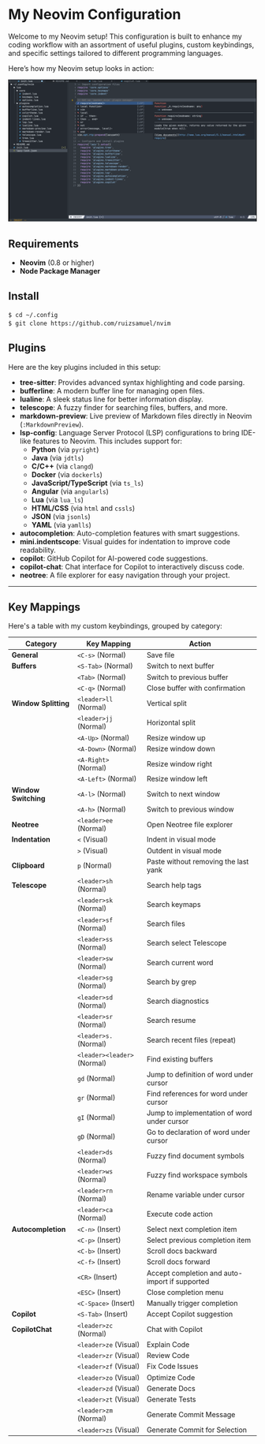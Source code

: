 # My Neovim Configuration

Welcome to my Neovim setup! This configuration is built to enhance my coding workflow with an assortment of useful plugins, custom keybindings, and specific settings tailored to different programming languages.

Here’s how my Neovim setup looks in action:

![Neovim Screenshot](.pics/screenshot.png)

## Requirements

- **Neovim** (0.8 or higher)
- **Node Package Manager**

## Install

```bash
$ cd ~/.config
$ git clone https://github.com/ruizsamuel/nvim
```

## Plugins

Here are the key plugins included in this setup:

- **tree-sitter**: Provides advanced syntax highlighting and code parsing.
- **bufferline**: A modern buffer line for managing open files.
- **lualine**: A sleek status line for better information display.
- **telescope**: A fuzzy finder for searching files, buffers, and more.
- **markdown-preview**: Live preview of Markdown files directly in Neovim (`:MarkdownPreview`).
- **lsp-config**: Language Server Protocol (LSP) configurations to bring IDE-like features to Neovim. This includes support for:
  - **Python** (via `pyright`)
  - **Java** (via `jdtls`)
  - **C/C++** (via `clangd`)
  - **Docker** (via `dockerls`)
  - **JavaScript/TypeScript** (via `ts_ls`)
  - **Angular** (via `angularls`)
  - **Lua** (via `lua_ls`)
  - **HTML/CSS** (via `html` and `cssls`)
  - **JSON** (via `jsonls`)
  - **YAML** (via `yamlls`)
- **autocompletion**: Auto-completion features with smart suggestions.
- **mini.indentscope**: Visual guides for indentation to improve code readability.
- **copilot**: GitHub Copilot for AI-powered code suggestions.
- **copilot-chat**: Chat interface for Copilot to interactively discuss code.
- **neotree**: A file explorer for easy navigation through your project.

---

## Key Mappings

Here's a table with my custom keybindings, grouped by category:

| **Category**           | **Key Mapping**             | **Action**                                      |
|------------------------|-----------------------------|------------------------------------------------|
| **General**            | `<C-s>` (Normal)            | Save file                                      |
| **Buffers**            | `<S-Tab>` (Normal)          | Switch to next buffer                          |
|                        | `<Tab>` (Normal)            | Switch to previous buffer                      |
|                        | `<C-q>` (Normal)            | Close buffer with confirmation                 |
| **Window Splitting**   | `<leader>ll` (Normal)       | Vertical split                                 |
|                        | `<leader>jj` (Normal)       | Horizontal split                               |
|                        | `<A-Up>` (Normal)           | Resize window up                               |
|                        | `<A-Down>` (Normal)         | Resize window down                             |
|                        | `<A-Right>` (Normal)        | Resize window right                            |
|                        | `<A-Left>` (Normal)         | Resize window left                             |
| **Window Switching**   | `<A-l>` (Normal)            | Switch to next window                          |
|                        | `<A-h>` (Normal)            | Switch to previous window                      |
| **Neotree**           | `<leader>ee` (Normal)       | Open Neotree file explorer                     |
| **Indentation**        | `<` (Visual)                      | Indent in visual mode                          |
|                        | `>` (Visual)                      | Outdent in visual mode                         |
| **Clipboard**          | `p` (Normal)                        | Paste without removing the last yank           |
| **Telescope**          | `<leader>sh` (Normal)       | Search help tags                               |
|                        | `<leader>sk` (Normal)       | Search keymaps                                 |
|                        | `<leader>sf` (Normal)       | Search files                                   |
|                        | `<leader>ss` (Normal)       | Search select Telescope                        |
|                        | `<leader>sw` (Normal)       | Search current word                            |
|                        | `<leader>sg` (Normal)       | Search by grep                                 |
|                        | `<leader>sd` (Normal)       | Search diagnostics                             |
|                        | `<leader>sr` (Normal)       | Search resume                                  |
|                        | `<leader>s.` (Normal)       | Search recent files (repeat)                   |
|                        | `<leader><leader>` (Normal) | Find existing buffers                          |
|                        | `gd` (Normal)               | Jump to definition of word under cursor        |
|                        | `gr` (Normal)               | Find references for word under cursor          |
|                        | `gI` (Normal)               | Jump to implementation of word under cursor    |
|                        | `gD` (Normal)               | Go to declaration of word under cursor         |
|                        | `<leader>ds` (Normal)       | Fuzzy find document symbols                    |
|                        | `<leader>ws` (Normal)       | Fuzzy find workspace symbols                   |
|                        | `<leader>rn` (Normal)       | Rename variable under cursor                   |
|                        | `<leader>ca` (Normal)       | Execute code action                            |
| **Autocompletion**     | `<C-n>` (Insert)           | Select next completion item                    |
|                        | `<C-p>` (Insert)           | Select previous completion item                |
|                        | `<C-b>` (Insert)           | Scroll docs backward                           |
|                        | `<C-f>` (Insert)           | Scroll docs forward                            |
|                        | `<CR>` (Insert)            | Accept completion and auto-import if supported |
|                        | `<ESC>` (Insert)           | Close completion menu                          |
|                        | `<C-Space>` (Insert)       | Manually trigger completion                    |
| **Copilot**           | `<S-Tab>` (Insert)         | Accept Copilot suggestion                      |
| **CopilotChat**       | `<leader>zc` (Normal)      | Chat with Copilot                             |
|                       | `<leader>ze` (Visual)       | Explain Code                                  |
|                       | `<leader>zr` (Visual)       | Review Code                                   |
|                       | `<leader>zf` (Visual)       | Fix Code Issues                               |
|                       | `<leader>zo` (Visual)       | Optimize Code                                 |
|                       | `<leader>zd` (Visual)       | Generate Docs                                 |
|                       | `<leader>zt` (Visual)       | Generate Tests                                |
|                       | `<leader>zm` (Normal)       | Generate Commit Message                       |
|                       | `<leader>zs` (Visual)       | Generate Commit for Selection                 |
